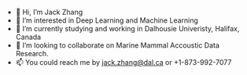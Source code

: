 - 👋 Hi, I’m Jack Zhang
- 👀 I’m interested in Deep Learning and Machine Learning
- 🌱 I’m currently studying and working in Dalhousie Univeristy, Halifax, Canada
- 💞️ I’m looking to collaborate on Marine Mammal Accoustic Data Research.
- 📫 You could reach me by jack.zhang@dal.ca or +1-873-992-7077 

<!---
jackzhang2000/jackzhang2000 is a ✨ special ✨ repository because its `README.md` (this file) appears on your GitHub profile.
You can click the Preview link to take a look at your changes.
--->
